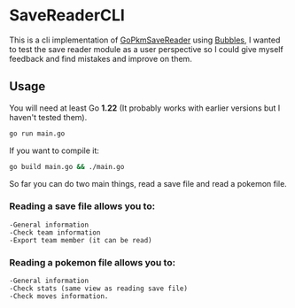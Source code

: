 # SaveReaderCLI
This is a cli implementation of [GoPkmSaveReader](https://github.com/PailosNicolas/GoPkmSaveReader) using [Bubbles](https://github.com/charmbracelet/bubbles), I wanted to test the save reader module as a user perspective so I could give myself feedback and find mistakes and improve on them.

## Usage
You will need at least Go **1.22** (It probably works with earlier versions but I haven't tested them).
```bash
go run main.go
```
If you want to compile it:
```bash
go build main.go && ./main.go
```

So far you can do two main things, read a save file and read a pokemon file.

### Reading a save file allows you to:
    -General information
    -Check team information
    -Export team member (it can be read)

### Reading a pokemon file allows you to:
    -General information
    -Check stats (same view as reading save file)
    -Check moves information.